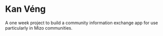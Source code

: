 # Kan Véng
A one week project to build a community  information exchange app for use particularly in Mizo communities.
